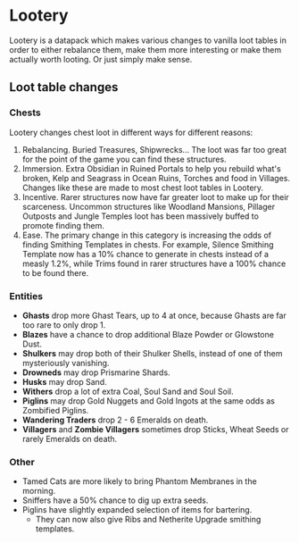 # Lootery

Lootery is a datapack which makes various changes to vanilla loot tables in order to either rebalance them, make them more interesting or make them actually worth looting. Or just simply make sense.

## Loot table changes

### Chests
Lootery changes chest loot in different ways for different reasons:
1. Rebalancing. Buried Treasures, Shipwrecks... The loot was far too great for the point of the game you can find these structures.
2. Immersion. Extra Obsidian in Ruined Portals to help you rebuild what's broken, Kelp and Seagrass in Ocean Ruins, Torches and food in Villages. Changes like these are made to most chest loot tables in Lootery.
3. Incentive. Rarer structures now have far greater loot to make up for their scarceness. Uncommon structures like Woodland Mansions, Pillager Outposts and Jungle Temples loot has been massively buffed to promote finding them.
4. Ease. The primary change in this category is increasing the odds of finding Smithing Templates in chests. For example, Silence Smithing Template now has a 10% chance to generate in chests instead of a measly 1.2%, while Trims found in rarer structures have a 100% chance to be found there.

### Entities
- **Ghasts** drop more Ghast Tears, up to 4 at once, because Ghasts are far too rare to only drop 1.
- **Blazes** have a chance to drop additional Blaze Powder or Glowstone Dust.
- **Shulkers** may drop both of their Shulker Shells, instead of one of them mysteriously vanishing.
- **Drowneds** may drop Prismarine Shards.
- **Husks** may drop Sand.
- **Withers** drop a lot of extra Coal, Soul Sand and Soul Soil.
- **Piglins** may drop Gold Nuggets and Gold Ingots at the same odds as Zombified Piglins.
- **Wandering Traders** drop 2 - 6 Emeralds on death.
- **Villagers** and **Zombie Villagers** sometimes drop Sticks, Wheat Seeds or rarely Emeralds on death.

### Other
- Tamed Cats are more likely to bring Phantom Membranes in the morning.
- Sniffers have a 50% chance to dig up extra seeds.
- Piglins have slightly expanded selection of items for bartering.
    - They can now also give Ribs and Netherite Upgrade smithing templates.

